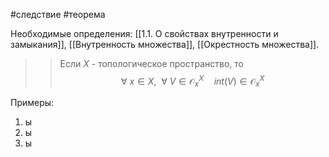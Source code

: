 #следствие #теорема 

Необходимые определения: [[1.1. О свойствах внутренности и замыкания]], [[Внутренность множества]], [[Окрестность множества]].

>>Если $X$ - топологическое пространство, то
$$
	\forall~x \in X,~~\forall~V \in \mathcal{O}^X_x \quad int(V) \in \mathcal{O}^X_x
$$

Примеры:
1) ы
2) ы
3) ы